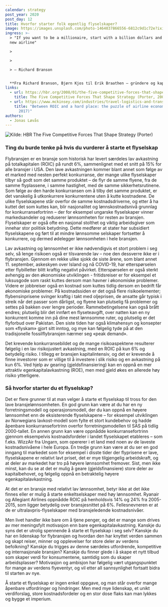 ```yaml
---
calendar: strategy
post_year: 2020
post_day: 12
title: Hvorfor starter folk egentlig flyselskaper?
image: https://images.unsplash.com/photo-1464037866556-6812c9d1c72e?ixid=MXwxMjA3fDB8MHxwaG90by1wYWdlfHx8fGVufDB8fHw%3D&ixlib=rb-1.2.1&auto=format&fit=crop&w=1350&q=80
ingress: >-
  > "If you want to be a millionaire, start with a billion dollars and launch a
  new airline" 

  >

  >

  > – Richard Branson


  **Fra Richard Branson, Bjørn Kjos til Erik Braathen – gründere og kapitalsterke investorer har gjennom tidene tatt den store utfordringen det er å etablere et flyselskap, til tross for at det er en bransje med lav lønnsomhet og høy risiko. Hvorfor starter folk egentlig flyselskaper?**
links:
  - url: https://hbr.org/2008/01/the-five-competitive-forces-that-shape-strategy
    title: The Five Competitive Forces That Shape Strategy (Porter, 2008)
  - url: https://www.mckinsey.com/industries/travel-logistics-and-transport-infrastructure/our-insights/between-roic-and-a-hard-place-the-puzzle-of-airline-economics
    title: "Between ROIC and a hard place: the puzzle of airline economics (Dichter,
      2017)"
authors:
  - Jonas Løvås
---
```

![](/assets/roic_2.png "Kilde: HBR The Five Competitive Forces That Shape Strategy (Porter)")

### Ting du burde tenke på hvis du vurderer å starte et flyselskap

Flybransjen er en bransje som historisk har levert særdeles lav avkastning på totalkapitalen (ROIC) på rundt 6%, sammenlignet med et snitt på 15% for alle bransjer i USA. Den lave avkastningen kommer blant annet som følge av et marked med nesten perfekt konkurranse, der mange ulike flyselskaper tilbyr så godt som det samme produktet – de flyr de samme flyene, fra de samme flyplassene, i samme hastighet, med de samme sikkerhetsrutinene. 
Som følge av den harde konkurransen om å tilby det samme produktet, er det vanskelig å utkonkurrere konkurrentene uten å kutte kostnadene. De ulike flyselskapene står overfor de samme kostnadsdriverne, og etter å ha kuttet det som kuttes kan, blir nasjonalitet og lønnskostnadsnivå grunnlag for konkurransefortrinn – der for eksempel ungarske flyselskaper vinner markedsandeler og reduserer lønnsomheten for resten av bransjen. Flyselskaper er også ofte en nasjonal stolthet og viktig arbeidsgiver som innehar stor politisk betydning. Dette medfører at stater har subsidiert flyselskapene og ført til at mindre lønnsomme selskaper fortsetter å konkurrere, og dermed ødelegger lønnsomheten i hele bransjen. 

Lav avkastning og lønnsomhet er ikke nødvendigvis et stort problem i seg selv, så lenge risikoen også er tilsvarende lav – noe den dessverre ikke er i flybransjen. Gjennom en rekke ulike sjokk de siste årene, som blant annet 11. september, askeskyen over Island og nå COVID-19, har etterspørselen etter flybilletter blitt kraftig negativt påvirket. Etterspørselen er også sterkt avhengig av den økonomiske utviklingen - fritidsreiser er for eksempel et luksusgode som raskt kuttes dersom man havner i økonomiske problemer. Videre er jobbreiser også en kostnad som kuttes tidlig dersom en bedrift får økonomiske problemer. På kostnadssiden er det også flere risikoelementer; flybensinprisene svinger kraftig i takt med oljeprisen, de ansatte går typisk i streik når det passer som dårligst, og flyene kan plutselig få problemer og settes på bakken over lengre perioder. Rammebetingelsene kan også brått endres; plutselig blir det innført en flyseteavgift, over natten kan en ny konkurrent komme inn på dine mest lønnsomme ruter, og plutselig er det flyforbud over Pakistan. Den siste tiden har også klimahensyn og konsepter som «flyskam» gjort sitt inntog, og mye kan følgelig tyde på at den tradisjonelle fossilflybransjen nærmer seg «peak demand».

Det krevende konkurransebildet og de mange risikoaspektene resulterer følgelig i en lav risikojustert avkastning, med en ROIC på kun 6% og betydelig risiko.  I tillegg er bransjen kapitalintensiv, og det er krevende å finne investorer som er villige til å investere i slik risiko og en avkastning på kun 6%. Ved hjelp av gearing (gjeldsfinansiering) kan en oppnå en mer attraktiv egenkapitalavkastning (ROE), men med gjeld økes en allerede høy risiko ytterligere. 

### Så hvorfor starter du et flyselskap?

Det er flere grunner til at man velger å starte et flyselskap til tross for den lave bransjelønnsomheten. En god grunn kan være at du har en ny forretningsmodell og operasjonsmodell, der du kan oppnå en høyere lønnsomhet enn de eksisterende flyselskapene – for eksempel utviklingen av Norwegians lavkost-modell som fylte et stort kundebehov og hadde åpenbare konkurransefortrinn overfor forretningsmodellen til SAS på tidlig 2000-tallet. En annen grunn kan være oppnådde konkurransefortrinn gjennom eksempelvis kostnadsfordeler i landet flyselskapet etableres – som f.eks. WizzAir fra Ungarn, som opererer i et land med noen av de laveste kostnadsnivåene i hele Europa. En tredje grunn kan være at du ser en god inngang til markedet som for eksempel i disste tider der flyprisene er lave, flyselskapene er relativt lavt priset, det er mye tilgjengelig arbeidskraft, og at deler av markedet har tro på høyere lønnsomhet fremover. Sist, men ikke minst, kan du se at det er mulig å geare (gjeldsfinansiere) store deler av kapitalbehovet, og følgelig oppnå en betraktelig høyere egenkapitalavkastning. 

At det er en bransje med relativt lav lønnsomhet, betyr ikke at det ikke finnes eller er mulig å starte enkeltselskaper med høy lønnsomhet. Ryanair og Allegiant Airlines oppnådde ROIC på henholdsvis 14% og 24% fra 2005-2015, som ligger betydelig over bransjesnittet på 6%. Fellesnevneren er at de er ultralavpris-flyselskaper med bransjeledende kostnadsnivåer. 

Men livet handler ikke bare om å tjene penger, og det er mange som drives av mer meningsfylt motivasjon enn bare egenkapitalavkastning. Kanskje du syns det er utrolig spennende å starte et flyselskap i seg selv? Kanskje du har en lidenskap for flybransjen og hvordan den har knyttet verden sammen og skapt reiser, minner og opplevelser for store deler av verdens befolkning? Kanskje du trigges av denne særdeles utfordrende, kompetitive og internasjonale bransjen? Kanskje du finner glede i å skape et nytt tilbud som skaper verdi for konsumentene, samtidig som du skaper arbeidsplasser? Motivasjon og ambisjon har følgelig vært utgangspunktet for mange av verdens flyeventyr, og vil etter all sannsynlighet fortsatt bidra til starten av nye. 

Å starte et flyselskap er ingen enkel oppgave, og man står overfor mange åpenbare utfordringer og hindringer. Men med mye lidenskap, et unikt verdiforslag, store kostnadsfordeler og en stor dose flaks kan man lykkes og bygge et imperium.